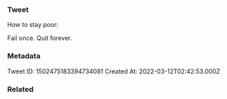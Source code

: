 ### Tweet
How to stay poor:

Fail once. Quit forever.

### Metadata
Tweet ID: 1502475183394734081
Created At: 2022-03-12T02:42:53.000Z

### Related

